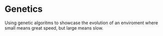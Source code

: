 # Genetics
Using genetic algoritms to showcase the evolution of an enviroment where small means great speed, but large means slow.
